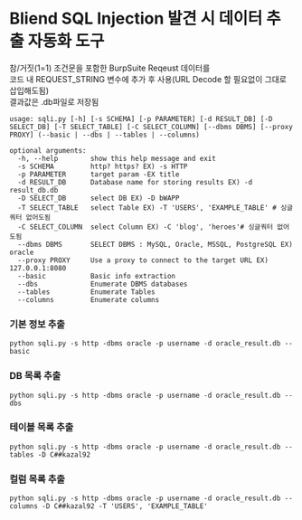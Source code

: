 # Bliend SQL Injection 발견 시 데이터 추출 자동화 도구
참/거짓(1=1) 조건문을 포함한 BurpSuite Reqeust 데이터를  
코드 내 REQUEST_STRING 변수에 추가 후 사용(URL Decode 할 필요없이 그대로 삽입해도됨)  
결과값은 .db파일로 저장됨  

```
usage: sqli.py [-h] [-s SCHEMA] [-p PARAMETER] [-d RESULT_DB] [-D SELECT_DB] [-T SELECT_TABLE] [-C SELECT_COLUMN] [--dbms DBMS] [--proxy PROXY] (--basic | --dbs | --tables | --columns)

optional arguments:
  -h, --help        show this help message and exit
  -s SCHEMA         http? https? EX) -s HTTP
  -p PARAMETER      target param -EX title
  -d RESULT_DB      Database name for storing results EX) -d result_db.db
  -D SELECT_DB      select DB EX) -D bWAPP
  -T SELECT_TABLE   select Table EX) -T 'USERS', 'EXAMPLE_TABLE' # 싱글쿼터 없어도됨
  -C SELECT_COLUMN  select Column EX) -C 'blog', 'heroes'# 싱글쿼터 없어도됨
  --dbms DBMS       SELECT DBMS : MySQL, Oracle, MSSQL, PostgreSQL EX) oracle
  --proxy PROXY     Use a proxy to connect to the target URL EX) 127.0.0.1:8080
  --basic           Basic info extraction
  --dbs             Enumerate DBMS databases
  --tables          Enumerate Tables
  --columns         Enumerate columns
```

### 기본 정보 추출
`python sqli.py -s http -dbms oracle -p username -d oracle_result.db --basic `
  
### DB 목록 추출
`python sqli.py -s http -dbms oracle -p username -d oracle_result.db --dbs `

### 테이블 목록 추출
`python sqli.py -s http -dbms oracle -p username -d oracle_result.db --tables -D C##kazal92`

### 컬럼 목록 추출
`python sqli.py -s http -dbms oracle -p username -d oracle_result.db --columns -D C##kazal92 -T 'USERS', 'EXAMPLE_TABLE'`
